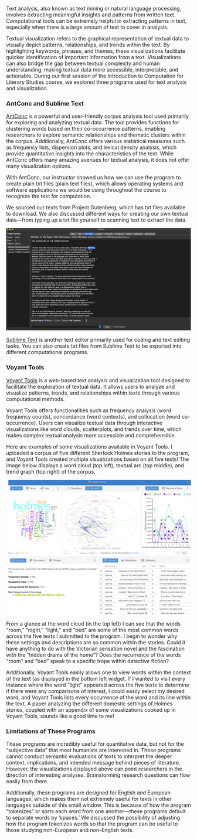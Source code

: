 Text analysis, also known as text mining or natural language processing, involves extracting meaningful insights and patterns from written text. Computational tools can be extremely helpful in extracting patterns in text, especially when there is a large amount of text to cover in analysis. 

Textual visualization refers to the graphical representation of textual data to visually depict patterns, relationships, and trends within the text. By highlighting keywords, phrases, and themes, these visualizations facilitate quicker identification of important information from a text. Visualizations can also bridge the gap between textual complexity and human understanding, making textual data more accessible, interpretable, and actionable. During our first session of the Introduction to Computation for Literary Studies course, we explored three programs used for text analysis and visualization.

### AntConc and Sublime Text

[AntConc](https://www.laurenceanthony.net/software/antconc/) is a powerful and user-friendly corpus analysis tool used primarily for exploring and analyzing textual data. The tool provides functions for clustering words based on their co-occurrence patterns, enabling researchers to explore semantic relationships and thematic clusters within the corpus. Additionally, AntConc offers various statistical measures such as frequency lists, dispersion plots, and lexical density analysis, which provide quantitative insights into the characteristics of the text. While AntConc offers many amazing avenues for textual analysis, it does not offer many visualization options. 

With AntConc, our instructor showed us how we can use the program to create plain txt files (plain text files), which allows operating systems and software applications we would be using throughout the course to recognize the text for computation. 

We sourced our texts from Project Gutenberg, which has txt files available to download. We also discussed different ways for creating our own textual data—from typing up a txt file yourself to scanning text to extract the data. 

![](/assets/image/antconc.png)

[Sublime Text](https://www.sublimetext.com/) is another text editor primarily used for coding and text editing tasks. You can also create txt files from Sublime Text to be exported into different computational programs. 

### Voyant Tools 
[Voyant Tools](https://voyant-tools.org/) is a web-based text analysis and visualization tool designed to facilitate the exploration of textual data. It allows users to analyze and visualize patterns, trends, and relationships within texts through various computational methods.

Voyant Tools offers functionalities such as frequency analysis (word frequency counts), concordance (word contexts), and collocation (word co-occurrence). Users can visualize textual data through interactive visualizations like word clouds, scatterplots, and trends over time, which makes complex textual analysis more accessible and comprehensible.

Here are examples of some visualizations available in Voyant Tools. I uploaded a corpus of five different Sherlock Holmes stories to the program, and Voyant Tools created multiple visualizations based on all five texts! The image below displays a word cloud (top left), textual arc (top middle), and trend graph (top right) of the corpus.

![](/assets/image/voyanttools.png)

From a glance at the word cloud (in the top left) I can see that the words “room,” “night,” “light,” and “bed” are some of the most common words across the five texts I submitted to the program. I begin to wonder why these settings and descriptions are so common within the stories. Could it have anything to do with the Victorian sensation novel and the fascination with the “hidden drama of the home”? Does the recurrence of the words “room” and “bed” speak to a specific trope within detective fiction? 

Additionally, Voyant Tools easily allows one to view words within the context of the text (as displayed in the bottom left widget. If I wanted to visit every instance where the word “light” appeared across the five texts to determine if there were any comparisons of interest, I could easily select my desired word, and Voyant Tools lists every occurrence of the word and its line within the text. A paper analyzing the different domestic settings of Holmes stories, coupled with an appendix of some visualizations cooked up in Voyant Tools, sounds like a good time to me!

### Limitations of These Programs 

These programs are incredibly useful for quantitative data, but not for the “subjective data” that most humanists are interested in. These programs cannot conduct semantic evaluations of texts to interpret the deeper context, implications, and intended message behind pieces of literature. However, the visualizations displayed above can point researchers in the direction of interesting analyses. Brainstorming research questions can flow easily from there.

Additionally, these programs are designed for English and European languages, which makes them not extremely useful for texts in other languages outside of this small window. This is because of how the program “tokenizes” or sorts each word from one another—these programs default to separate words by ‘spaces.’ We discussed the possibility of adjusting how the program tokenizes words so that the program can be useful to those studying non-European and non-English texts.  

